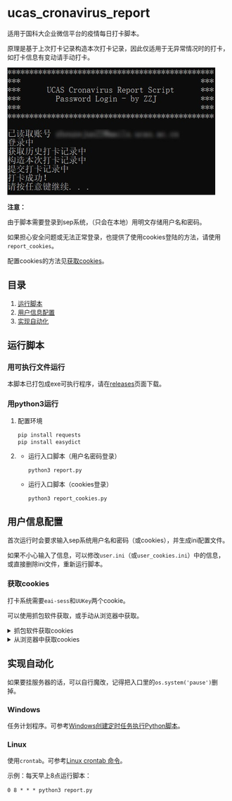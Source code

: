 # ucas_cronavirus_report

适用于国科大企业微信平台的疫情每日打卡脚本。

原理是基于上次打卡记录构造本次打卡记录，因此仅适用于无异常情况时的打卡，如打卡信息有变动请手动打卡。

![](./README.assets/example.jpg)

**注意：**

由于脚本需要登录到sep系统，（只会在本地）用明文存储用户名和密码。

如果担心安全问题或无法正常登录，也提供了使用cookies登陆的方法，请使用`report_cookies`。

配置cookies的方法见[获取cookies](#获取cookies)。

## 目录

1. [运行脚本](#运行脚本)
2. [用户信息配置](#用户信息配置)
3. [实现自动化](#实现自动化)

## 运行脚本

### 用可执行文件运行

本脚本已打包成exe可执行程序，请在[releases](https://github.com/barryZZJ/ucas_cronavirus_report/releases)页面下载。

### 用python3运行
1. 配置环境

   ```
   pip install requests
   pip install easydict
   ```

2. - 运行入口脚本（用户名密码登录）

     ```
     python3 report.py
     ```

   - 运行入口脚本（cookies登录）

     ```
     python3 report_cookies.py
     ```

## 用户信息配置

首次运行时会要求输入sep系统用户名和密码（或cookies），并生成ini配置文件。

如果不小心输入了信息，可以修改`user.ini`（或`user_cookies.ini`）中的信息，或直接删除ini文件，重新运行脚本。

### 获取cookies

打卡系统需要`eai-sess`和`UUKey`两个cookie。

可以使用抓包软件获取，或手动从浏览器中获取。

<details>
    <summary>抓包软件获取cookies</summary>
    <ol>
        <li>安装抓包软件：我使用的是<a href='https://www.telerik.com/fiddler'>fiddler classic</a>，安装与使用教程请自行上网搜索，注意需要安装证书才能抓取https报文。</li>
        <li>
            <ul>
                <li>抓PC端的包：用浏览器打开https://app.ucas.ac.cn/uc/wap/login，抓取登录时的POST报文，既可获得两个cookie。如图：
                    <br>
                    <img alt='eai-sess' src='./README.assets/cookies_pc1.jpg'>
                    <br>
                    <img alt='UUKey' src='./README.assets/cookies_pc2.jpg'>
                </li>
                <li>抓手机端的包：参考<a href='https://www.cnblogs.com/mmz-tester/p/11125007.html'>这篇博客</a>分别配置好PC端和手机端后，在手机上点开国科大企业微信——A疫情防控，然后随便找一个域名是<code>app.ucas.ac.cn</code>的报文，就能看到所需的cookie了。如图：
                    <br>
                    <img alt='cookies_phone' src='./README.assets/cookies_phone.jpg'>
                </li>
            </ul>
        </li>
    </ol>
</details>

<details>
    <summary>从浏览器中获取cookies</summary>
    <p>使用浏览器打开<a href='https://app.ucas.ac.cn/uc/wap/login'>https://app.ucas.ac.cn/uc/wap/login</a>，登录后在开发者工具里找到cookie。</p>
    <p>以Chrome为例，按下F12后，Application——左侧找到Cookies下拉菜单——选择ucas的域名。如图：
        <br>
        <img alt='cookies_browser' src='./README.assets/cookies_browser.jpg'>
    </p>
</details>

## 实现自动化
如果要挂服务器的话，可以自行魔改，记得把入口里的`os.system('pause')`删掉。

### Windows
任务计划程序。可参考[Windows创建定时任务执行Python脚本](https://blog.csdn.net/u012849872/article/details/82719372)。

### Linux
使用`crontab`。可参考[Linux crontab 命令](https://www.runoob.com/linux/linux-comm-crontab.html)。

示例：每天早上8点运行脚本：

`0 8 * * * python3 report.py`
